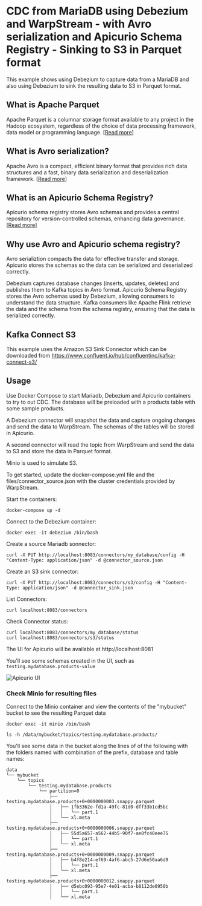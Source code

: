 
# CDC from MariaDB using Debezium and WarpStream - with Avro serialization and Apicurio Schema Registry - Sinking to S3 in Parquet format

This example shows using Debezium to capture data from a MariaDB and also using Debezium to sink the resulting data to S3 in Parquet format.

## What is Apache Parquet

Apache Parquet is a columnar storage format available to any project in the Hadoop ecosystem, regardless of the choice of data processing framework, data model or programming language. [[Read more](https://parquet.apache.org/)]

## What is Avro serialization?

Apache Avro is a compact, efficient binary format that provides rich data structures and a fast, binary data serialization and deserialization framework. [[Read more](https://avro.apache.org/)]

## What is an Apicurio Schema Registry?

Apicurio schema registry stores Avro schemas and provides a central repository for version-controlled schemas, enhancing data governance. [[Read more](https://www.apicur.io/registry/)]

## Why use Avro and Apicurio schema registry?

Avro serializtion compacts the data for effective transfer and storage. Apicurio stores the schemas so the data can be serialized and deserialized  correctly.

Debezium captures database changes (inserts, updates, deletes) and publishes them to Kafka topics in Avro format. Apicurio Schema Registry stores the Avro schemas used by Debezium, allowing consumers to understand the data structure. Kafka consumers like Apache Flink retrieve the data and the schema from the schema registry, ensuring that the data is serialized correctly.

## Kafka Connect S3

This example uses the Amazon S3 Sink Connector which can be downloaded from https://www.confluent.io/hub/confluentinc/kafka-connect-s3/

## Usage

Use Docker Compose to start Mariadb, Debezium and Apicurio containers to try to out CDC. The database will be preloaded with a products table with some sample products.

A Debezium connector will snapshot the data and capture ongoing changes and send the data to WarpStream. The schemas of the tables will be stored in Apicurio.

A second connector will read the topic from WarpStream and send the data to S3 and store the data in Parquet format.

Minio is used to simulate S3.

To get started, update the docker-compose.yml file and the files/connector_source.json with the cluster credentials provided by WarpStream.

Start the containers:

```
docker-compose up -d
```

Connect to the Debezium container:


```
docker exec -it debezium /bin/bash
```

Create a source Mariadb sonnector:

```
curl -X PUT http://localhost:8083/connectors/my_database/config -H "Content-Type: application/json" -d @connector_source.json
```

Create an S3 sink connector:

```
curl -X PUT http://localhost:8083/connectors/s3/config -H "Content-Type: application/json" -d @connector_sink.json
```

List Connectors:

```
curl localhost:8083/connectors
```

Check Connector status:

```
curl localhost:8083/connectors/my_database/status
curl localhost:8083/connectors/s3/status
```

The UI for Apicurio will be available at http://localhost:8081

You'll see some schemas created in the UI, such as `testing.mydatabase.products-value`

![Apicurio UI](files/apicurio.png)

### Check Minio for resulting files

Connect to the Minio container and view the contents of the "mybucket" bucket to see the resulting Parquet data

```
docker exec -it minio /bin/bash

ls -h /data/mybucket/topics/testing.mydatabase.products/
````

You'll see some data in the bucket along the lines of of the following with the folders named with combination of the prefix, database and table names:

```
data
└── mybucket
    └── topics
        └── testing.mydatabase.products
            └── partition=0
                ├── testing.mydatabase.products+0+0000000003.snappy.parquet
                │   ├── 1fb3362e-fd1a-49fc-81d0-dff33b1cd5bc
                │   │   └── part.1
                │   └── xl.meta
                ├── testing.mydatabase.products+0+0000000006.snappy.parquet
                │   ├── 55d5a657-a562-44b5-90f7-ae0fc40eee75
                │   │   └── part.1
                │   └── xl.meta
                ├── testing.mydatabase.products+0+0000000009.snappy.parquet
                │   ├── b4f8e214-ef69-4af6-abc5-27d6e50aa6d9
                │   │   └── part.1
                │   └── xl.meta
                ├── testing.mydatabase.products+0+0000000012.snappy.parquet
                │   ├── d5ebc093-95e7-4e01-acba-b8112de0950b
                │   │   └── part.1
                │   └── xl.meta
```